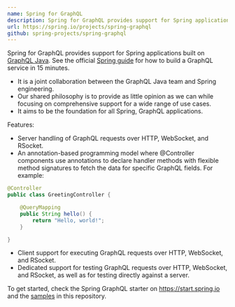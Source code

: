 ```yaml
---
name: Spring for GraphQL
description: Spring for GraphQL provides support for Spring applications built on GraphQL Java.
url: https://spring.io/projects/spring-graphql
github: spring-projects/spring-graphql
---
```


Spring for GraphQL provides support for Spring applications built on
[GraphQL Java](https://www.graphql-java.com/). See the official [Spring guide](https://spring.io/guides/gs/graphql-server/) for how to build a GraphQL service in 15 minutes.

- It is a joint collaboration between the GraphQL Java team and Spring engineering.
- Our shared philosophy is to provide as little opinion as we can while focusing on comprehensive support for a wide range of use cases.
- It aims to be the foundation for all Spring, GraphQL applications.

Features:

- Server handling of GraphQL requests over HTTP, WebSocket, and RSocket.
- An annotation-based programming model where @Controller components use annotations to declare handler methods with flexible method signatures to fetch the data for specific GraphQL fields. For example:

```java
@Controller
public class GreetingController {

    @QueryMapping
    public String hello() {
        return "Hello, world!";
    }

}
```

- Client support for executing GraphQL requests over HTTP, WebSocket, and RSocket.
- Dedicated support for testing GraphQL requests over HTTP, WebSocket, and RSocket, as well as for testing directly against a server.

To get started, check the Spring GraphQL starter on https://start.spring.io and the
[samples](https://docs.spring.io/spring-graphql/docs/current/reference/html/#samples) in this repository.
